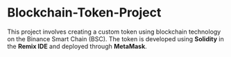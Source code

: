 # Blockchain-Token-Project
This project involves creating a custom token using blockchain technology on the Binance Smart Chain (BSC). The token is developed using **Solidity** in the **Remix IDE** and deployed through **MetaMask**.
